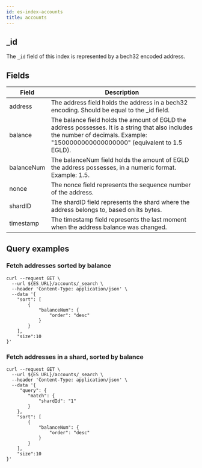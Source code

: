 ```yaml
---
id: es-index-accounts
title: accounts
---
```


[comment]: # (mx-context)

[comment]: # (mx-context)

## _id

The `_id` field of this index is represented by a bech32 encoded address.

[comment]: # (mx-context)

## Fields

| Field      | Description                                                                                                                                                                          |
|------------|--------------------------------------------------------------------------------------------------------------------------------------------------------------------------------------|
| address    | The address field holds the address in a bech32 encoding. Should be equal to the _id field.                                                                                          |
| balance    | The balance field holds the amount of EGLD the address possesses. It is a string that also includes the number of decimals. Example: "1500000000000000000" (equivalent to 1.5 EGLD). |
| balanceNum | The balanceNum field holds the amount of EGLD the address possesses, in a numeric format. Example: 1.5.                                                                              |
| nonce      | The nonce field represents the sequence number of the address.                                                                                                                       |
| shardID    | The shardID field represents the shard where the address belongs to, based on its bytes.                                                                                             |
| timestamp  | The timestamp field represents the last moment when the address balance was changed.                                                                                                 |

[comment]: # (mx-context)

## Query examples

[comment]: # (mx-context)

### Fetch addresses sorted by balance

```
curl --request GET \
  --url ${ES_URL}/accounts/_search \
  --header 'Content-Type: application/json' \
  --data '{
    "sort": [
        {
            "balanceNum": {
                "order": "desc"
            }
        }
    ],
    "size":10
}'
```

[comment]: # (mx-context)

### Fetch addresses in a shard, sorted by balance

```
curl --request GET \
  --url ${ES_URL}/accounts/_search \
  --header 'Content-Type: application/json' \
  --data '{
     "query": {
        "match": {
            "shardId": "1"
        }
    },
    "sort": [
        {
            "balanceNum": {
                "order": "desc"
            }
        }
    ],
    "size":10
}'
```
